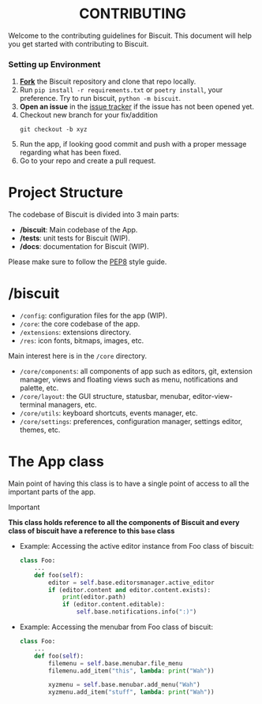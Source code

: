 <h1 align="center">CONTRIBUTING</h1>

Welcome to the contributing guidelines for Biscuit. This document will help you get started with contributing to Biscuit.

### Setting up Environment
1. [**Fork**](https://docs.github.com/en/get-started/quickstart/fork-a-repo) the Biscuit repository and clone that repo locally.
2. Run `pip install -r requirements.txt` or `poetry install`, your preference. Try to run biscuit, `python -m biscuit`.
2. **Open an issue** in the [issue tracker](https://github.com/billyeatcookies/Biscuit/issues) if the issue has not been opened yet. 
3. Checkout new branch for your fix/addition
    ```
    git checkout -b xyz
    ```
4. Run the app, if looking good commit and push with a proper message regarding what has been fixed.
5. Go to your repo and create a pull request. 

# Project Structure
The codebase of Biscuit is divided into 3 main parts:
- **/biscuit**: Main codebase of the App.
- **/tests**: unit tests for Biscuit (WIP).
- **/docs**: documentation for Biscuit (WIP).

Please make sure to follow the [PEP8](https://www.python.org/dev/peps/pep-0008/) style guide.

# /biscuit

- `/config`: configuration files for the app (WIP).
- `/core`: the core codebase of the app.
- `/extensions`: extensions directory.
- `/res`: icon fonts, bitmaps, images, etc.

Main interest here is in the `/core` directory. 

- `/core/components`: all components of app such as editors, git, extension manager, views and floating views such as menu, notifications and palette, etc.
- `/core/layout`: the GUI structure, statusbar, menubar, editor-view-terminal managers, etc.
- `/core/utils`: keyboard shortcuts, events manager, etc.
- `/core/settings`: preferences, configuration manager, settings editor, themes, etc.


# The App class

Main point of having this class is to have a single point of access to all the important parts of the app. 

> [!IMPORTANT]  
> **This class holds reference to all the components of Biscuit and every class of biscuit have a reference to this `base` class**

- Example: Accessing the active editor instance from Foo class of biscuit: 
    ```py
    class Foo:
        ...
        def foo(self):
            editor = self.base.editorsmanager.active_editor 
            if (editor.content and editor.content.exists):
                print(editor.path)
                if (editor.content.editable):
                    self.base.notifications.info(":)")
    ```

- Example: Accessing the menubar from Foo class of biscuit:
    ```py
    class Foo:
        ...
        def foo(self):
            filemenu = self.base.menubar.file_menu
            filemenu.add_item("this", lambda: print("Wah"))

            xyzmenu = self.base.menubar.add_menu("Wah")
            xyzmenu.add_item("stuff", lambda: print("Wah"))
    ```
